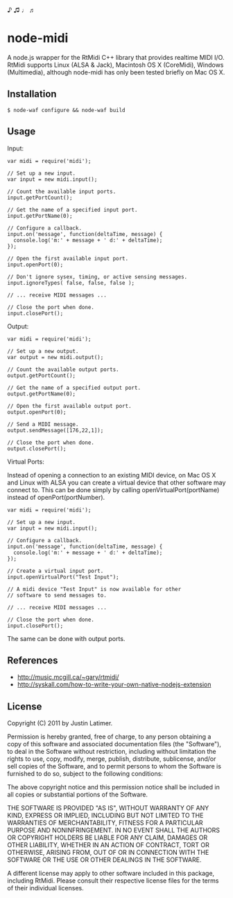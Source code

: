 ♪ ♫ ♩ ♬

# node-midi

A node.js wrapper for the RtMidi C++ library that provides realtime MIDI I/O.
RtMidi supports Linux (ALSA & Jack), Macintosh OS X (CoreMidi), Windows
(Multimedia), although node-midi has only been tested briefly on Mac OS X.

## Installation

	$ node-waf configure && node-waf build

## Usage

Input:

    var midi = require('midi');
    
    // Set up a new input.
    var input = new midi.input();
    
    // Count the available input ports.
    input.getPortCount();
    
    // Get the name of a specified input port.
    input.getPortName(0);
    
    // Configure a callback.
    input.on('message', function(deltaTime, message) {
	  console.log('m:' + message + ' d:' + deltaTime);
    }); 
        
    // Open the first available input port.
    input.openPort(0);

    // Don't ignore sysex, timing, or active sensing messages.
    input.ignoreTypes( false, false, false );
    
    // ... receive MIDI messages ...
    
    // Close the port when done.
    input.closePort();

Output:

    var midi = require('midi');
    
    // Set up a new output.
    var output = new midi.output();
    
    // Count the available output ports.
    output.getPortCount();
    
    // Get the name of a specified output port.
    output.getPortName(0); 
        
    // Open the first available output port.
    output.openPort(0);
    
    // Send a MIDI message.
    output.sendMessage([176,22,1]);
    
    // Close the port when done.
    output.closePort();

Virtual Ports:

Instead of opening a connection to an existing MIDI device, on Mac OS X and
Linux with ALSA you can create a virtual device that other software may 
connect to. This can be done simply by calling openVirtualPort(portName) instead
of openPort(portNumber).

	var midi = require('midi');
	
	// Set up a new input.
    var input = new midi.input();
    
    // Configure a callback.
    input.on('message', function(deltaTime, message) {
	  console.log('m:' + message + ' d:' + deltaTime);
    }); 
        
    // Create a virtual input port.
    input.openVirtualPort("Test Input");
    
    // A midi device "Test Input" is now available for other
    // software to send messages to.
    
    // ... receive MIDI messages ...
    
    // Close the port when done.
    input.closePort();

The same can be done with output ports.

## References

  * http://music.mcgill.ca/~gary/rtmidi/
  * http://syskall.com/how-to-write-your-own-native-nodejs-extension

## License

Copyright (C) 2011 by Justin Latimer.

Permission is hereby granted, free of charge, to any person obtaining a copy
of this software and associated documentation files (the "Software"), to deal
in the Software without restriction, including without limitation the rights
to use, copy, modify, merge, publish, distribute, sublicense, and/or sell
copies of the Software, and to permit persons to whom the Software is
furnished to do so, subject to the following conditions:

The above copyright notice and this permission notice shall be included in
all copies or substantial portions of the Software.

THE SOFTWARE IS PROVIDED "AS IS", WITHOUT WARRANTY OF ANY KIND, EXPRESS OR
IMPLIED, INCLUDING BUT NOT LIMITED TO THE WARRANTIES OF MERCHANTABILITY,
FITNESS FOR A PARTICULAR PURPOSE AND NONINFRINGEMENT. IN NO EVENT SHALL THE
AUTHORS OR COPYRIGHT HOLDERS BE LIABLE FOR ANY CLAIM, DAMAGES OR OTHER
LIABILITY, WHETHER IN AN ACTION OF CONTRACT, TORT OR OTHERWISE, ARISING FROM,
OUT OF OR IN CONNECTION WITH THE SOFTWARE OR THE USE OR OTHER DEALINGS IN
THE SOFTWARE.

A different license may apply to other software included in this package, 
including RtMidi. Please consult their respective license files for the 
terms of their individual licenses.
